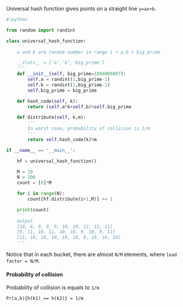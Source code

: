 

Universal hash function gives points on a straight line `y=ax+b`.

```python
#!python

from random import randint

class universal_hash_function:
    '''
    a and b are random number in range 1 < a,b < big_prime

    __slots__ = ['a','b','big_prime']
    '''
    def __init__(self, big_prime=1000000007):
        self.a = randint(1,big_prime-1)
        self.b = randint(1,big_prime-1)
        self.big_prime = big_prime

    def hash_code(self, k):
        return (self.a*k+self.b)%self.big_prime

    def distribute(self, k,m):
        '''
        In worst case, probability of collision is 1/m
        '''
        return self.hash_code(k)%m

if __name__ == '__main__':

    hf = universal_hash_function()

    M = 10
    N = 100
    count = [0]*M

    for i in range(N):
        count[hf.distribute(i+1,M)] += 1

    print(count)
    '''
    output 
    [10, 8, 9, 9, 9, 10, 10, 12, 12, 11]
    [9, 11, 10, 11, 10, 10, 9, 10, 9, 11]
    [11, 10, 10, 10, 10, 10, 9, 10, 10, 10]
    '''

```

Notice that in each bucket, there are almost `N/M` elements, where `load factor = N/M`.

#### Probability of collision

Probability of collision is equals to `1/m`

```
Pr(a,b){h(k1) == h(k2)} = 1/m
```



